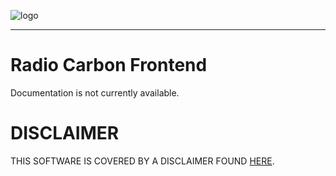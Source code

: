 ![logo](https://www.nextgenrf.com/assets/uploads/2020/06/logo.jpg)

---

# Radio Carbon Frontend

Documentation is not currently available.

# DISCLAIMER

THIS SOFTWARE IS COVERED BY A DISCLAIMER FOUND [HERE](../../../DISCLAIMER.md).

